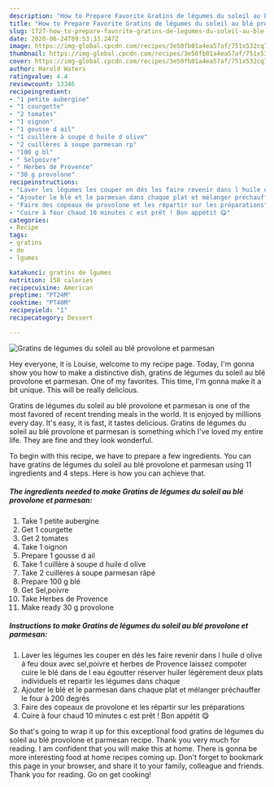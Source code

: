 ```yaml
---
description: "How to Prepare Favorite Gratins de légumes du soleil au blé provolone et parmesan"
title: "How to Prepare Favorite Gratins de légumes du soleil au blé provolone et parmesan"
slug: 1727-how-to-prepare-favorite-gratins-de-legumes-du-soleil-au-ble-provolone-et-parmesan
date: 2020-06-24T09:53:33.247Z
image: https://img-global.cpcdn.com/recipes/3e50fb01a4ea57af/751x532cq70/gratins-de-legumes-du-soleil-au-ble-provolone-et-parmesan-photo-principale-de-la-recette.jpg
thumbnail: https://img-global.cpcdn.com/recipes/3e50fb01a4ea57af/751x532cq70/gratins-de-legumes-du-soleil-au-ble-provolone-et-parmesan-photo-principale-de-la-recette.jpg
cover: https://img-global.cpcdn.com/recipes/3e50fb01a4ea57af/751x532cq70/gratins-de-legumes-du-soleil-au-ble-provolone-et-parmesan-photo-principale-de-la-recette.jpg
author: Harold Waters
ratingvalue: 4.4
reviewcount: 13346
recipeingredient:
- "1 petite aubergine"
- "1 courgette"
- "2 tomates"
- "1 oignon"
- "1 gousse d ail"
- "1 cuillère à soupe d huile d olive"
- "2 cuillères à soupe parmesan rp"
- "100 g bl"
- " Selpoivre"
- " Herbes de Provence"
- "30 g provolone"
recipeinstructions:
- "Laver les légumes les couper en dés les faire revenir dans l huile d olive à feu doux avec sel,poivre et herbes de Provence laissez compoter cuire le blé dans de l eau égoutter réserver huiler légèrement deux plats individuels et repartir les légumes dans chaque"
- "Ajouter le blé et le parmesan dans chaque plat et mélanger préchauffer le four à 200 degrés"
- "Faire des copeaux de provolone et les répartir sur les préparations"
- "Cuire à four chaud 10 minutes c est prêt ! Bon appétit 😋"
categories:
- Recipe
tags:
- gratins
- de
- lgumes

katakunci: gratins de lgumes 
nutrition: 158 calories
recipecuisine: American
preptime: "PT24M"
cooktime: "PT40M"
recipeyield: "1"
recipecategory: Dessert

---
```



![Gratins de légumes du soleil au blé provolone et parmesan](https://img-global.cpcdn.com/recipes/3e50fb01a4ea57af/751x532cq70/gratins-de-legumes-du-soleil-au-ble-provolone-et-parmesan-photo-principale-de-la-recette.jpg)

Hey everyone, it is Louise, welcome to my recipe page. Today, I'm gonna show you how to make a distinctive dish, gratins de légumes du soleil au blé provolone et parmesan. One of my favorites. This time, I'm gonna make it a bit unique. This will be really delicious.



Gratins de légumes du soleil au blé provolone et parmesan is one of the most favored of recent trending meals in the world. It is enjoyed by millions every day. It's easy, it is fast, it tastes delicious. Gratins de légumes du soleil au blé provolone et parmesan is something which I've loved my entire life. They are fine and they look wonderful.


To begin with this recipe, we have to prepare a few ingredients. You can have gratins de légumes du soleil au blé provolone et parmesan using 11 ingredients and 4 steps. Here is how you can achieve that.

<!--inarticleads1-->

##### The ingredients needed to make Gratins de légumes du soleil au blé provolone et parmesan:

1. Take 1 petite aubergine
1. Get 1 courgette
1. Get 2 tomates
1. Take 1 oignon
1. Prepare 1 gousse d ail
1. Take 1 cuillère à soupe d huile d olive
1. Take 2 cuillères à soupe parmesan râpé
1. Prepare 100 g blé
1. Get  Sel,poivre
1. Take  Herbes de Provence
1. Make ready 30 g provolone




<!--inarticleads2-->

##### Instructions to make Gratins de légumes du soleil au blé provolone et parmesan:

1. Laver les légumes les couper en dés les faire revenir dans l huile d olive à feu doux avec sel,poivre et herbes de Provence laissez compoter cuire le blé dans de l eau égoutter réserver huiler légèrement deux plats individuels et repartir les légumes dans chaque
1. Ajouter le blé et le parmesan dans chaque plat et mélanger préchauffer le four à 200 degrés
1. Faire des copeaux de provolone et les répartir sur les préparations
1. Cuire à four chaud 10 minutes c est prêt ! Bon appétit 😋




So that's going to wrap it up for this exceptional food gratins de légumes du soleil au blé provolone et parmesan recipe. Thank you very much for reading. I am confident that you will make this at home. There is gonna be more interesting food at home recipes coming up. Don't forget to bookmark this page in your browser, and share it to your family, colleague and friends. Thank you for reading. Go on get cooking!
